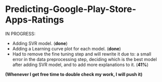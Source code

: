 # Predicting-Google-Play-Store-Apps-Ratings 


IN PROGRESS:
- Adding SVR model. (**done**)
- Adding a Learning curve plot for each model. (**done**)
- Had to remove the fine tuning step and will rewrite it due to: a small error in the data preprocessing step, deciding which is the best model after adding SVR model, and to add more explanations to it. (**41%**)

**(Whenever I get free time to double check my work, I will push it)**
